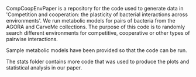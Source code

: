 CompCoopEnvPaper is a repository for the code used to generate data in 'Competition and cooperation: the plasticity of bacterial interactions across environments'.
We run metabolic models for pairs of bacteria from the AGORA and CarveMe collections.
The purpose of this code is to randomly search different environments for competitive, cooperative or other types of pairwise interactions.

Sample metabolic models have been provided so that the code can be run.

The stats folder contains more code that was used to produce the plots and statistical analysis in our paper.
